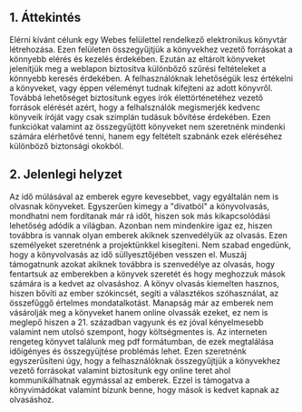 ## 1. Áttekintés

Elérni kívánt célunk egy Webes felülettel rendelkező elektronikus könyvtár létrehozása. Ezen felületen összegyűjtjük a könyvekhez vezető forrásokat a könnyebb elérés és kezelés érdekében.
Ezután az eltárolt könyveket jelenítjük meg a weblapon biztosítva különbőző szűrési feltételeket a könnyebb keresés érdekében. A felhasználóknak lehetőségük lesz értékelni a könyveket, vagy éppen véleményt tudnak kifejteni az adott könyvről.
Továbbá lehetőséget biztosítunk egyes írók élettörténetéhez vezető források elérését azért, hogy a felhalsználók megismerjék kedvenc könyveik íróját vagy csak szimplán tudásuk bővítése érdekében. Ezen funkciókat valamint az összegyűjtött könyveket nem szeretnénk mindenki számára elérhetővé tenni, hanem egy feltételt szabnánk ezek eléréséhez különböző biztonsági okokból.

## 2. Jelenlegi helyzet

Az idő múlásával az emberek egyre kevesebbet, vagy egyáltalán nem is olvasnak könyveket. Egyszerűen kimegy a "divatból" a könyvolvasás, mondhatni nem fordítanak már rá időt, hiszen sok más kikapcsolódási lehetőség adódik a világban.
Azonban nem mindenkire igaz ez, hiszen továbbra is vannak olyan emberek akiknek szenvedélyük az olvasás. Ezen személyeket szeretnénk a projektünkkel kisegíteni. Nem szabad engedünk, hogy a könyvolvasás az idő süllyesztőjében vesszen el.
Muszáj támogatnunk azokat akiknek továbbra is szenvedélye az olvasás, hogy fentartsuk az emberekben a könyvek szeretét és hogy meghozzuk mások számára is a kedvet az olvasáshoz. A könyv olvasás kiemelten hasznos, hiszen bővíti az ember szókincsét, segíti a választékos szóhasználat, az összefűggő értelmes mondatalkotást.
Manapság már az emberek nem vásárolják meg a könyveket hanem online olvassák ezeket, ez nem is meglepő hiszen a 21. században vagyunk és ez jóval kényelmesebb valamint nem utolsó szempont, hogy költségmentes is. Az interneten rengeteg könyvet találunk meg pdf formátumban, de ezek megtalálása időígényes és összegyüjtése problémás lehet. 
Ezen szeretnénk egyszerűsíteni úgy, hogy a felhasználóknak összegyűjtjük a könyvekhez vezető forrásokat valamint biztosítunk egy online teret ahol kommunikálhatnak egymással az emberek. Ezzel is támogatva a könyvimádókat valamint bízunk benne, hogy mások is kedvet kapnak az olvasáshoz.